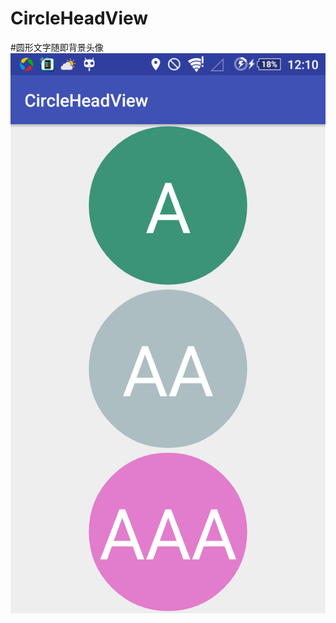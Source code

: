 # CircleHeadView
#圆形文字随即背景头像
![](https://github.com/Brioal/CircleHeadView/blob/master/art/device-2016-08-22-200908.png)
